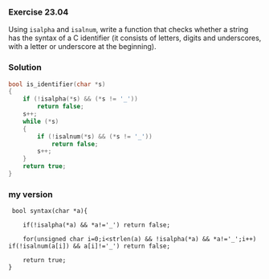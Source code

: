 ### Exercise 23.04

Using `isalpha` and `isalnum`, write a function that checks whether a string has
the syntax of a C identifier (it consists of letters, digits and underscores,
with a letter or underscore at the beginning).

### Solution

```c
bool is_identifier(char *s)
{
    if (!isalpha(*s) && (*s != '_'))
        return false;
    s++;
    while (*s)
    {
        if (!isalnum(*s) && (*s != '_'))
            return false;
        s++;
    }
    return true;
}
```
### my version
```
 bool syntax(char *a){

    if(!isalpha(*a) && *a!='_') return false;

    for(unsigned char i=0;i<strlen(a) && !isalpha(*a) && *a!='_';i++) if(!isalnum(a[i]) && a[i]!='_') return false;

    return true;
}
```
